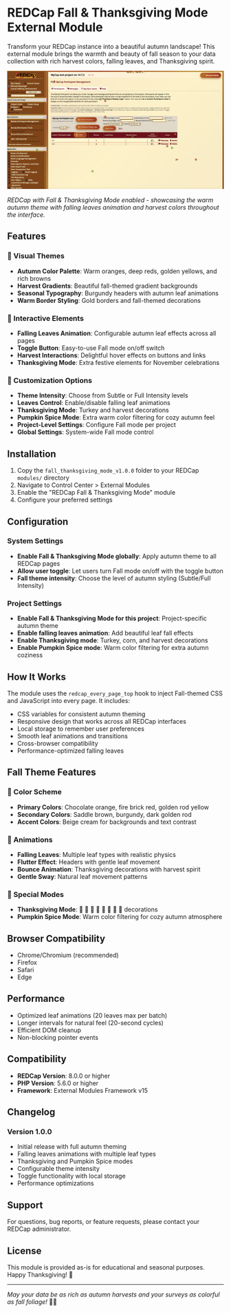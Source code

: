 # REDCap Fall & Thanksgiving Mode External Module

Transform your REDCap instance into a beautiful autumn landscape! This external module brings the warmth and beauty of fall season to your data collection with rich harvest colors, falling leaves, and Thanksgiving spirit.

![Fall Classic Full Intensity Mode](Fall_classic_full_intensity_mode.png)

*REDCap with Fall & Thanksgiving Mode enabled - showcasing the warm autumn theme with falling leaves animation and harvest colors throughout the interface.*

## Features

### 🍂 Visual Themes
- **Autumn Color Palette**: Warm oranges, deep reds, golden yellows, and rich browns
- **Harvest Gradients**: Beautiful fall-themed gradient backgrounds
- **Seasonal Typography**: Burgundy headers with autumn leaf animations
- **Warm Border Styling**: Gold borders and fall-themed decorations

### 🍁 Interactive Elements
- **Falling Leaves Animation**: Configurable autumn leaf effects across all pages
- **Toggle Button**: Easy-to-use Fall mode on/off switch
- **Harvest Interactions**: Delightful hover effects on buttons and links
- **Thanksgiving Mode**: Extra festive elements for November celebrations

### 🎃 Customization Options
- **Theme Intensity**: Choose from Subtle or Full Intensity levels
- **Leaves Control**: Enable/disable falling leaf animations
- **Thanksgiving Mode**: Turkey and harvest decorations
- **Pumpkin Spice Mode**: Extra warm color filtering for cozy autumn feel
- **Project-Level Settings**: Configure Fall mode per project
- **Global Settings**: System-wide Fall mode control

## Installation

1. Copy the `fall_thanksgiving_mode_v1.0.0` folder to your REDCap `modules/` directory
2. Navigate to Control Center > External Modules
3. Enable the "REDCap Fall & Thanksgiving Mode" module
4. Configure your preferred settings

## Configuration

### System Settings
- **Enable Fall & Thanksgiving Mode globally**: Apply autumn theme to all REDCap pages
- **Allow user toggle**: Let users turn Fall mode on/off with the toggle button
- **Fall theme intensity**: Choose the level of autumn styling (Subtle/Full Intensity)

### Project Settings
- **Enable Fall & Thanksgiving Mode for this project**: Project-specific autumn theme
- **Enable falling leaves animation**: Add beautiful leaf fall effects
- **Enable Thanksgiving mode**: Turkey, corn, and harvest decorations
- **Enable Pumpkin Spice mode**: Warm color filtering for extra autumn coziness

## How It Works

The module uses the `redcap_every_page_top` hook to inject Fall-themed CSS and JavaScript into every page. It includes:

- CSS variables for consistent autumn theming
- Responsive design that works across all REDCap interfaces
- Local storage to remember user preferences
- Smooth leaf animations and transitions
- Cross-browser compatibility
- Performance-optimized falling leaves

## Fall Theme Features

### 🎨 Color Scheme
- **Primary Colors**: Chocolate orange, fire brick red, golden rod yellow
- **Secondary Colors**: Saddle brown, burgundy, dark golden rod
- **Accent Colors**: Beige cream for backgrounds and text contrast

### 🍃 Animations
- **Falling Leaves**: Multiple leaf types with realistic physics
- **Flutter Effect**: Headers with gentle leaf movement
- **Bounce Animation**: Thanksgiving decorations with harvest spirit
- **Gentle Sway**: Natural leaf movement patterns

### 🦃 Special Modes
- **Thanksgiving Mode**: 🦃 🌽 🥧 🍁 🎃 🥕 🌾 🍂 decorations
- **Pumpkin Spice Mode**: Warm color filtering for cozy autumn atmosphere

## Browser Compatibility

- Chrome/Chromium (recommended)
- Firefox
- Safari
- Edge

## Performance

- Optimized leaf animations (20 leaves max per batch)
- Longer intervals for natural feel (20-second cycles)
- Efficient DOM cleanup
- Non-blocking pointer events

## Compatibility

- **REDCap Version**: 8.0.0 or higher
- **PHP Version**: 5.6.0 or higher
- **Framework**: External Modules Framework v15

## Changelog

### Version 1.0.0
- Initial release with full autumn theming
- Falling leaves animations with multiple leaf types
- Thanksgiving and Pumpkin Spice modes
- Configurable theme intensity
- Toggle functionality with local storage
- Performance optimizations

## Support

For questions, bug reports, or feature requests, please contact your REDCap administrator.

## License

This module is provided as-is for educational and seasonal purposes. Happy Thanksgiving! 🦃

---

*May your data be as rich as autumn harvests and your surveys as colorful as fall foliage!* 🍂🎃